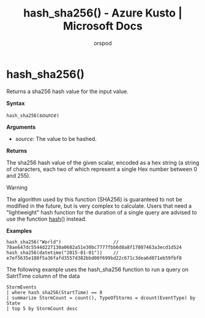 ﻿---
title: hash_sha256() - Azure Kusto | Microsoft Docs
description: This article describes hash_sha256() in Azure Kusto.
author: orspod
ms.author: v-orspod
ms.reviewer: mblythe
ms.service: kusto
ms.topic: reference
ms.date: 09/24/2018
---
# hash_sha256()

Returns a sha256 hash value for the input value.

**Syntax**

`hash_sha256(`*source*`)`

**Arguments**

* *source*: The value to be hashed.

**Returns**

The sha256 hash value of the given scalar, encoded as a hex string (a string
of characters, each two of which represent a single Hex number between 0
and 255).

> [!WARNING]
> The algorithm used by this function (SHA256) is guaranteed
> to not be modified in the future, but is very complex to calculate. Users that
> need a "lightweight" hash function for the duration of a single query are advised
> to use the function [hash()](./hashfunction.md) instead.

**Examples**

```kusto
hash_sha256("World")                   // 78ae647dc5544d227130a0682a51e30bc7777fbb6d8a8f17007463a3ecd1d524
hash_sha256(datetime("2015-01-01"))    // e7ef5635e188f5a36fafd3557d382bbd00f699bd22c671c3dea6d071eb59fbf8

```

The following example uses the hash_sha256 function to run a query on SatrtTime column of the data

```kusto
StormEvents 
| where hash_sha256(StartTime) == 0
| summarize StormCount = count(), TypeOfStorms = dcount(EventType) by State 
| top 5 by StormCount desc
```